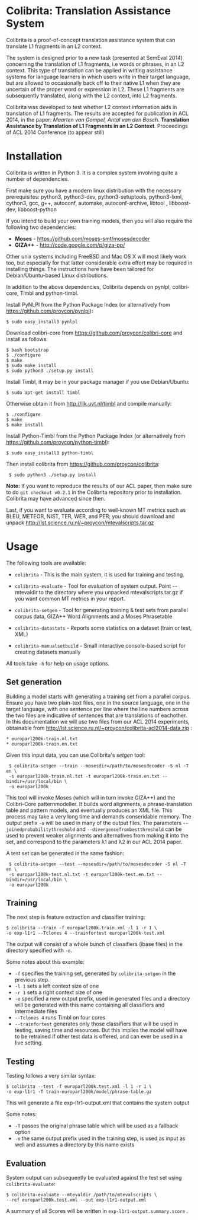 Colibrita: Translation Assistance System
============================================

Colibrita is a proof-of-concept translation assistance system that can
translate L1 fragments in an L2 context. 

The system is designed prior to a new task (presented at SemEval 2014) concerning the translation of L1
fragments, i.e words or phrases, in an L2 context. This type of translation can
be applied in writing assistance systems for language learners in which users
write in their target language, but are allowed to occasionally back off to
their native L1 when they are uncertain of the proper word or expression in L2.
These L1 fragments are subsequently translated, along with the L2 context, into
L2 fragments.

Colibrita was developed to test whether L2 context information aids in translation of L1 fragments. The results are accepted for publication in ACL 2014, in the paper: *Maarten van Gompel, Antal van den Bosch*. **Translation Assistance by Translation of L1 Fragments in an L2 Context**. Proceedings of ACL 2014 Conference (to appear still)


Installation
===============

Colibrita is written in Python 3. It is a complex system involving quite a
number of dependencies.

First make sure you have a modern linux distribution with the necessary
prerequisites: python3, python3-dev, python3-setuptools, python3-lxml, cython3, gcc,
g++,  autoconf,  automake, autoconf-archive, libtool , libboost-dev, libboost-python

If you intend to build your own training models, then you will also require the
following two dependencies:

 * **Moses** - https://github.com/moses-smt/mosesdecoder
 * **GIZA++** - http://code.google.com/p/giza-pp/ 

Other unix systems including FreeBSD and Mac OS X will most likely work 
too, but especially for that latter considerable extra effort may be required
in installing things. The instructions here have been tailored for
Debian/Ubuntu-based Linux distributions.

In addition to the above dependencies, Colibrita depends on pynlpl, colibri-core, Timbl and python-timbl.

Install PyNLPl from the Python Package Index (or alternatively from
https://github.com/proycon/pynlpl):

    $ sudo easy_install3 pynlpl

Download colibri-core from https://github.com/proycon/colibri-core and install as follows:

    $ bash bootstrap
    $ ./configure 
    $ make
    $ sudo make install
    $ sudo python3 ./setup.py install

Install Timbl, it may be in your package manager if you use Debian/Ubuntu:

    $ sudo apt-get install timbl

Otherwise obtain it from http://ilk.uvt.nl/timbl and compile manually:

    $ ./configure
    $ make
    $ make install

Install Python-Timbl from the Python Package Index (or alternatively from
https://github.com/proycon/python-timbl):

    $ sudo easy_install3 python-timbl

Then install colibrita from https://github.com/proycon/colibrita:

     $ sudo python3 ./setup.py install

**Note:** If you want to reproduce the results of our ACL paper, then make sure to do
``git checkout v0.2.1`` in the Colibrita repository prior to installation. Colibrita may have advanced
since then.

Last, if you want to evaluate according to well-known MT metrics such as BLEU,
METEOR, NIST, TER, WER, and PER; you should download and unpack
http://lst.science.ru.nl/~proycon/mtevalscripts.tar.gz


Usage
===========

The following tools are available:

 * ``colibrita`` - This is the main system, it is used for training and
   testing.
  
 * ``colibrita-evaluate`` - Tool for evaluation of system output. Point
   --mtevaldir to the directory where you unpacked mtevalscripts.tar.gz if you
   want common MT metrics in your report.

 * ``colibrita-setgen`` - Tool for generating training & test sets from
   parallel corpus data, GIZA++ Word Alignments and a Moses Phrasetable
    
 * ``colibrita-datastats`` - Reports some statistics on a dataset (train or test, XML)

 * ``colibrita-manualsetbuild`` - Small interactive console-based script for creating
   datasets manually


All tools take ``-h`` for help on usage options.

Set generation
--------------

Building a model starts with generating a training set from a parallel corpus.
Ensure you have two plain-text files, one in the source language, one in the
target language, with one sentence per line where the line numbers across the
two files are indicative of sentences that are translations of eachother. In
this documentation we will use two files from our ACL 2014 experiments,
obtainable from http://lst.science.ru.nl/~proycon/colibrita-acl2014-data.zip :

    * europarl200k-train.nl.txt
    * europarl200k-train.en.txt

Given this input data, you can use Colibrita's *setgen* tool: 

     $ colibrita-setgen --train --mosesdir=/path/to/mosesdecoder -S nl -T en \
     -s europarl200k-train.nl.txt -t europarl200k-train.en.txt --bindir=/usr/local/bin \
     -o europarl200k

This tool will invoke Moses (which will in turn invoke GIZA++) and the
Colibri-Core patternmodeller. It builds word alignments, a phrase-translation
table and pattern models, and eventually produces an XML file. This process may
take a very long time and demands conseridable memory. The output prefix
 ``-o`` will be used in many of the output files. The parameters
``--joinedprobabilitythreshold`` and ``--divergencefrombestthreshold`` can be
used to prevent weaker alignments and alternatives from making it into the set,
and correspond to the parameters λ1 and λ2 in our ACL 2014 paper.

A test set can be generated in the same fashion:

     $ colibrita-setgen --test --mosesdir=/path/to/mosesdecoder -S nl -T en \
     -s europarl200k-test.nl.txt -t europarl200k-test.en.txt --bindir=/usr/local/bin \
     -o europarl200k


Training
--------------

The next step is feature extraction and classifier training:

    $ colibrita --train -f europarl200k.train.xml -l 1 -r 1 \
    -o exp-l1r1 --Tclones 4 --trainfortest europarl200k-test.xml


The output will consist of a whole bunch of classifiers (ibase files) in the
directory specified with ``-o``.

Some notes about this example:

 * ``-f`` specifies the training set, generated by ``colibrita-setgen`` in the
   previous step.
 * ``-l 1`` sets a left context size of one
 * ``-r 1`` sets a right context size of one
 * ``-o`` specified a new output prefix, used in generated files and a
   directory will be generated with this name containing all classifiers and
   intermediate files
 * ``--Tclones 4`` runs Timbl on four cores
 * ``--trainfortest`` generates only those classifiers that will be used in
   testing, saving time and resources. But this implies the model will have to
   be retrained if other test data is offered, and can ever be used in a
   live setting.

Testing
---------

Testing follows a very similar syntax:

    $ colibrita --test -f europarl200k.test.xml -l 1 -r 1 \
    -o exp-l1r1 -T train-europarl200k/model/phrase-table.gz

This will generate a file exp-l1r1-output.xml that contains the system output

Some notes:

 * ``-T`` passes the original phrase table which will be used as a fallback option
 * ``-o`` the same output prefix used in the training step, is used as input as
   well and assumes a directory by this name exists

Evaluation
--------------

System output can subsequently be evaluated against the test set using
``colibrita-evaluate``:

    $ colibrita-evaluate --mtevaldir /path/to/mtevalscripts \
    --ref europarl200k.test.xml --out exp-l1r1-output.xml

A summary of all Scores will be written in ``exp-l1r1-output.summary.score`` .


















